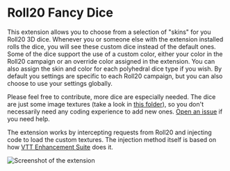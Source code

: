 # Roll20 Fancy Dice

This extension allows you to choose from a selection of "skins" for you Roll20 3D dice. Whenever you or someone else with the extension installed rolls the dice, you will see these custom dice instead of the default ones. Some of the dice support the use of a custom color, either your color in the Roll20 campaign or an override color assigned in the extension. You can also assign the skin and color for each polyhedral dice type if you wish. By default you settings are specific to each Roll20 campaign, but you can also choose to use your settings globally.

Please feel free to contribute, more dice are especially needed. The dice are just some image textures (take a look in [this folder](https://github.com/tobloef/roll20-fancy-dice/tree/master/assets/custom-dice)), so you don't necessarily need any coding experience to add new ones. [Open an issue](https://github.com/tobloef/roll20-fancy-dice/issues/new) if you need help.

The extension works by intercepting requests from Roll20 and injecting code to load the custom textures. The injection method itself is based on how [VTT Enhancement Suite](https://github.com/SSStormy/roll20-enhancement-suite) does it. 

![Screenshot of the extension](https://github.com/tobloef/roll20-fancy-dice/blob/master/screenshot.png)
